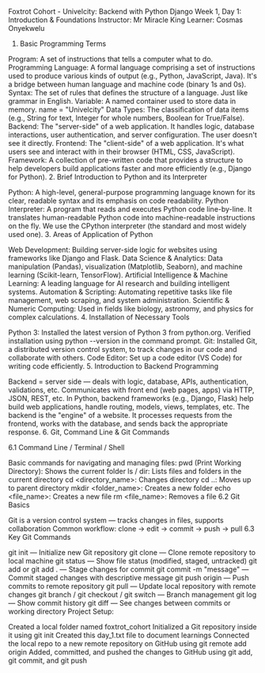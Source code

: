 Foxtrot Cohort - Univelcity: Backend with Python Django Week 1, Day 1: Introduction & Foundations Instructor: Mr Miracle King Learner: Cosmas Onyekwelu

1. Basic Programming Terms

Program: A set of instructions that tells a computer what to do.
Programming Language: A formal language comprising a set of instructions used to produce various kinds of output (e.g., Python, JavaScript, Java). It's a bridge between human language and machine code (binary 1s and 0s).
Syntax: The set of rules that defines the structure of a language. Just like grammar in English.
Variable: A named container used to store data in memory. name = "Univelcity"
Data Types: The classification of data items (e.g., String for text, Integer for whole numbers, Boolean for True/False).
Backend: The "server-side" of a web application. It handles logic, database interactions, user authentication, and server configuration. The user doesn't see it directly.
Frontend: The "client-side" of a web application. It's what users see and interact with in their browser (HTML, CSS, JavaScript).
Framework: A collection of pre-written code that provides a structure to help developers build applications faster and more efficiently (e.g., Django for Python).
2. Brief Introduction to Python and its Interpreter

Python: A high-level, general-purpose programming language known for its clear, readable syntax and its emphasis on code readability.
Python Interpreter: A program that reads and executes Python code line-by-line. It translates human-readable Python code into machine-readable instructions on the fly. We use the CPython interpreter (the standard and most widely used one).
3. Areas of Application of Python

Web Development: Building server-side logic for websites using frameworks like Django and Flask.
Data Science & Analytics: Data manipulation (Pandas), visualization (Matplotlib, Seaborn), and machine learning (Scikit-learn, TensorFlow).
Artificial Intelligence & Machine Learning: A leading language for AI research and building intelligent systems.
Automation & Scripting: Automating repetitive tasks like file management, web scraping, and system administration.
Scientific & Numeric Computing: Used in fields like biology, astronomy, and physics for complex calculations.
4. Installation of Necessary Tools

Python 3: Installed the latest version of Python 3 from python.org. Verified installation using python --version in the command prompt.
Git: Installed Git, a distributed version control system, to track changes in our code and collaborate with others.
Code Editor: Set up a code editor (VS Code) for writing code efficiently.
5. Introduction to Backend Programming

Backend = server side — deals with logic, database, APIs, authentication, validations, etc.
Communicates with front end (web pages, apps) via HTTP, JSON, REST, etc.
In Python, backend frameworks (e.g., Django, Flask) help build web applications, handle routing, models, views, templates, etc.
The backend is the "engine" of a website. It processes requests from the frontend, works with the database, and sends back the appropriate response.
6. Git, Command Line & Git Commands

6.1 Command Line / Terminal / Shell

Basic commands for navigating and managing files:
pwd (Print Working Directory): Shows the current folder
ls / dir: Lists files and folders in the current directory
cd <directory_name>: Changes directory
cd ..: Moves up to parent directory
mkdir <folder_name>: Creates a new folder
echo <file_name>: Creates a new file
rm <file_name>: Removes a file
6.2 Git Basics

Git is a version control system — tracks changes in files, supports collaboration
Common workflow: clone → edit → commit → push → pull
6.3 Key Git Commands

git init — Initialize new Git repository
git clone <url> — Clone remote repository to local machine
git status — Show file status (modified, staged, untracked)
git add <file> or git add . — Stage changes for commit
git commit -m "message" — Commit staged changes with descriptive message
git push origin <branch> — Push commits to remote repository
git pull — Update local repository with remote changes
git branch / git checkout <branch> / git switch <branch> — Branch management
git log — Show commit history
git diff — See changes between commits or working directory
Project Setup:

Created a local folder named foxtrot_cohort
Initialized a Git repository inside it using git init
Created this day_1.txt file to document learnings
Connected the local repo to a new remote repository on GitHub using git remote add origin
Added, committed, and pushed the changes to GitHub using git add, git commit, and git push